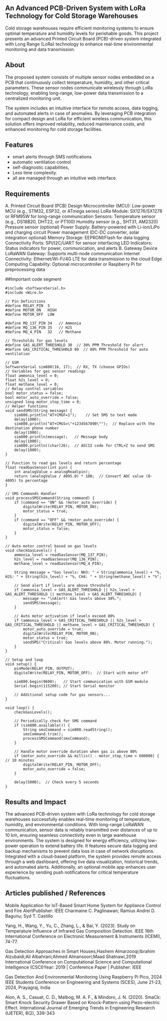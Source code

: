 ## An Advanced PCB-Driven System with LoRa Technology for Cold Storage Warehouses
Cold storage warehouses require efficient monitoring systems to ensure optimal temperature and humidity levels for perishable goods. This project presents an advanced Printed Circuit Board (PCB)-driven system integrated with Long Range (LoRa) technology to enhance real-time environmental monitoring and data transmission. 
## About
<!--Detailed Description about the project-->
The proposed system consists of multiple sensor nodes embedded on a PCB that continuously collect temperature, humidity, and other critical parameters. These sensor nodes communicate wirelessly through LoRa technology, enabling long-range, low-power data transmission to a centralized monitoring unit. 

The system includes an intuitive interface for remote access, data logging, and automated alerts in case of anomalies. By leveraging PCB integration for compact design and LoRa for efficient wireless communication, this solution offers improved reliability, reduced maintenance costs, and enhanced monitoring for cold storage facilities.


## Features
<!--List the features of the project as shown below-->
- smart alerts through SMS notifications
- automatic ventilation control
- self-diagnostic capabilities, 
- Less time complexity.
- all are managed through an intuitive web interface.
## Requirements
<!--List the requirements of the project as shown below-->
A. Printed Circuit Board (PCB) Design
Microcontroller (MCU): Low-power MCU (e.g., STM32, ESP32, or ATmega series)
LoRa Module: SX1276/SX1278 or RFM95W for long-range communication
Sensors:
Temperature sensor (e.g., DS18B20, DHT22, or PT100)
Humidity sensor (e.g., SHT31, AM2320)
Pressure sensor (optional)
Power Supply:
Battery-powered with Li-ion/LiPo and charging circuit
Power management (DC-DC converter, solar integration optional)
Memory Storage: EEPROM/Flash for data logging
Connectivity Ports: SPI/I2C/UART for sensor interfacing
LED Indicators: Status indicators for power, communication, and alerts
B. Gateway Device
LoRaWAN Gateway: Supports multi-node communication
Internet Connectivity: Ethernet/Wi-Fi/4G LTE for data transmission to the cloud
Edge Computing Capability: Optional microcontroller or Raspberry Pi for preprocessing data

##Important code segment 
```
#include <SoftwareSerial.h>
#include <Wire.h>

// Pin Definitions
#define RELAY_PIN  5
#define MOTOR_ON   HIGH
#define MOTOR_OFF  LOW

#define MQ_137_PIN 34   // Ammonia
#define MQ_136_PIN 35   // H2S
#define MQ_4_PIN   32   // Methane

// Thresholds for gas levels
#define GAS_ALERT_THRESHOLD 30  // 30% PPM Threshold for alert
#define GAS_CRITICAL_THRESHOLD 80  // 80% PPM Threshold for auto ventilation

// GSM
SoftwareSerial sim800(16, 17);  // RX, TX (choose GPIOs)
// Variables for gas sensor readings
float ammonia_level = 0;
float h2s_level = 0;
float methane_level = 0;
// Relay control variables
bool motor_status = false;
bool motor_auto_override = false;
unsigned long motor_stop_time = 0;
// Helper functions
void sendSMS(String message) {
    sim800.println("AT+CMGF=1");    // Set SMS to text mode
    delay(1000);
    sim800.println("AT+CMGS=\"+1234567890\"");  // Replace with the destination phone number
    delay(1000);
    sim800.println(message);   // Message body
    delay(1000);
    sim800.println((char)26);  // ASCII code for CTRL+Z to send SMS
    delay(1000);
}

// Function to read gas levels and return percentage
float readGasSensor(int pin) {
    int analogValue = analogRead(pin);
    return (analogValue / 4095.0) * 100;  // Convert ADC value (0-4095) to percentage
}

// SMS Commands Handler
void processSMSCommand(String command) {
    if (command == "ON" && !motor_auto_override) {
        digitalWrite(RELAY_PIN, MOTOR_ON);
        motor_status = true;
    }
    if (command == "OFF" && !motor_auto_override) {
        digitalWrite(RELAY_PIN, MOTOR_OFF);
        motor_status = false;
    }
}

// Auto motor control based on gas levels
void checkGasLevels() {
    ammonia_level = readGasSensor(MQ_137_PIN);
    h2s_level = readGasSensor(MQ_136_PIN);
    methane_level = readGasSensor(MQ_4_PIN);

    String message = "Gas levels: NH3: " + String(ammonia_level) + "%, H2S: " + String(h2s_level) + "%, CH4: " + String(methane_level) + "%";

    // Send alert if levels are above threshold
    if (ammonia_level > GAS_ALERT_THRESHOLD || h2s_level > GAS_ALERT_THRESHOLD || methane_level > GAS_ALERT_THRESHOLD) {
        message += "\nAlert! Gas levels above 30%.";
        sendSMS(message);
    }

    // Auto motor activation if levels exceed 80%
    if (ammonia_level > GAS_CRITICAL_THRESHOLD || h2s_level > GAS_CRITICAL_THRESHOLD || methane_level > GAS_CRITICAL_THRESHOLD) {
        motor_auto_override = true;
        digitalWrite(RELAY_PIN, MOTOR_ON);
        motor_status = true;
        sendSMS("Critical! Gas levels above 80%. Motor running.");
    }
}

// Setup and loop
void setup() {
    pinMode(RELAY_PIN, OUTPUT);
    digitalWrite(RELAY_PIN, MOTOR_OFF);  // Start with motor off

    sim800.begin(9600);   // Start communication with GSM module
    Serial.begin(115200); // Start Serial monitor

    // Additional setup code for gas sensors...
}

void loop() {
    checkGasLevels();

    // Periodically check for SMS command
    if (sim800.available()) {
        String smsCommand = sim800.readString();
        smsCommand.trim();
        processSMSCommand(smsCommand);
    }

    // Handle motor override duration when gas is above 80%
    if (motor_auto_override && millis() - motor_stop_time > 600000) {  // 10 minutes
        digitalWrite(RELAY_PIN, MOTOR_OFF);
        motor_auto_override = false;
    }

    delay(5000);  // Check every 5 seconds
}

```








## Results and Impact
<!--Give the results and impact as shown below-->
The advanced PCB-driven system with LoRa technology for cold storage warehouses successfully enables real-time monitoring of temperature, humidity, and environmental conditions. With long-range LoRaWAN communication, sensor data is reliably transmitted over distances of up to 10 km, ensuring seamless connectivity even in large warehouse environments. The system is designed for energy efficiency, utilizing low-power operation to extend battery life. It features secure data logging and backup mechanisms to prevent data loss in case of network disruptions. Integrated with a cloud-based platform, the system provides remote access through a web dashboard, offering live data visualization, historical trends, and automated alerts. Additionally, an optional mobile app enhances user experience by sending push notifications for critical temperature fluctuations. 

## Articles published / References
Mobile Application for IoT-Based Smart Home System for Appliance Control and Fire AlertPublisher: IEEE Charmaine C. Paglinawan; Ramius Andrei D. Bagunu; Syd T. Castillo

Yang, H., Wang, Y., Yu, C., Zhang, L., & Bai, Y. (2023). Study on Temperature Influence of Infrared Gas Composition Detection. IEEE 16th International Conference on Electronic Measurement & Instruments (ICEMI), 74-77.

Gas Detection Approaches in Smart Houses,Hashem Almarzooqi;Ibrahim Alzubaidi;Ali Albahrani;Ahmed Almansoori;Maad Shatnawi,2019 International Conference on Computational Science and Computational Intelligence (CSCI)Year: 2019 | Conference Paper | Publisher: IEEE

Gas Detection And Environmental Monitoring Using Raspberry Pi Pico, 2024 IEEE Students Conference on Engineering and Systems (SCES), June 21-23, 2024, Prayagraj, India 

Alon, A. S., Casuat, C. D., Malbog, M. A. F., & Mindoro, J. N. (2020). SmaCk: Smart Knock Security Drawer Based on Knock-Pattern using Piezo-electric Effect. International Journal of Emerging Trends in Engineering Research (IJETER), 8(2), 339-343





